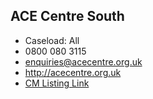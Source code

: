 
## ACE Centre South

- Caseload: All 
- <i class="fa fa-phone"></i> 0800 080 3115
- <i class="fa fa-envelope"></i> <a href="mailto:enquiries@acecentre.org.uk ">enquiries@acecentre.org.uk </a>
- <i class="fa fa-home"></i> [http://acecentre.org.uk ](http://acecentre.org.uk )
- [CM Listing Link](http://www.communicationmatters.org.uk/contact-assessment-service/ace-centre-oxford)